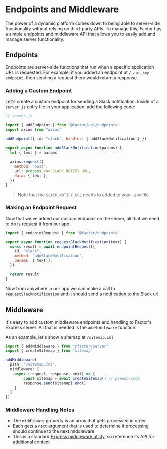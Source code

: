 # Endpoints and Middleware

The power of a dynamic platform comes down to being able to server-side functionality without relying on third-party APIs. To manage this, Factor has a simple endpoints and middleware API that allows you to easily add and manage server functionality.

## Endpoints

Endpoints are server-side functions that run when a specific application URL is requested. For example, if you added an endpoint at `/_api_/my-endpoint`, then sending a request there would return a response.

### Adding a Custom Endpoint

Let's create a custom endpoint for sending a Slack notification. Inside of a `server.js` entry file in your application, add the following code:

```js
// server.js

import { addEndpoint } from "@factor/api/endpoints"
import axios from "axios"

addEndpoint({ id: "slack", handler: { addSlackNotification } })

export async function addSlackNotification(params) {
  let { text } = params

  axios.request({
    method: "post",
    url: process.env.SLACK_NOTIFY_URL,
    data: { text },
  })
}
```

> Note that the `SLACK_NOTIFY_URL` needs to added to your `.env` file.

### Making an Endpoint Request

Now that we've added our custom endpoint on the server, all that we need to do is request it from our app.

```js
import { endpointRequest } from "@factor/endpoints"

export async function requestSlackNotification(text) {
  const result = await endpointRequest({
    id: "slack",
    method: "addSlackNotification",
    params: { text },
  })

  return result
}
```

Now from anywhere in our app we can make a call to `requestSlackNotification` and it should send a notification to the Slack url.

## Middleware

It's easy to add custom middleware endpoints and handling to Factor's Express server. All that is needed is the `addMiddleware` function.

As an example, let's show a sitemap at `/sitemap.xml`

```js
import { addMiddleware } from "@factor/server"
import { createSitemap } from "sitemap"

addMiddleware(
  path: "/sitemap.xml",
  middleware: [
    async (request, response, next) => {
        const sitemap = await createSitemap() // pseudo-code
        response.send(sitemap).end()
    }
  ]
})
```

### Middleware Handling Notes

- The `middleware` property is an array that gets processed in order.
- Each gets a `next` argument that is used to determine if processing should continue to the next middleware
- This is a standard [Express middleware utility](https://expressjs.com/en/guide/using-middleware.html), so reference its API for additional context

